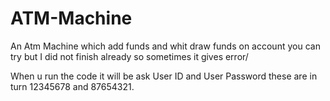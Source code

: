 # ATM-Machine
An Atm Machine which add funds and whit draw funds on account you can try but I did not finish already so sometimes it gives error/ 

When u run the code it will be ask User ID and User Password these are in turn 12345678 and 87654321.
